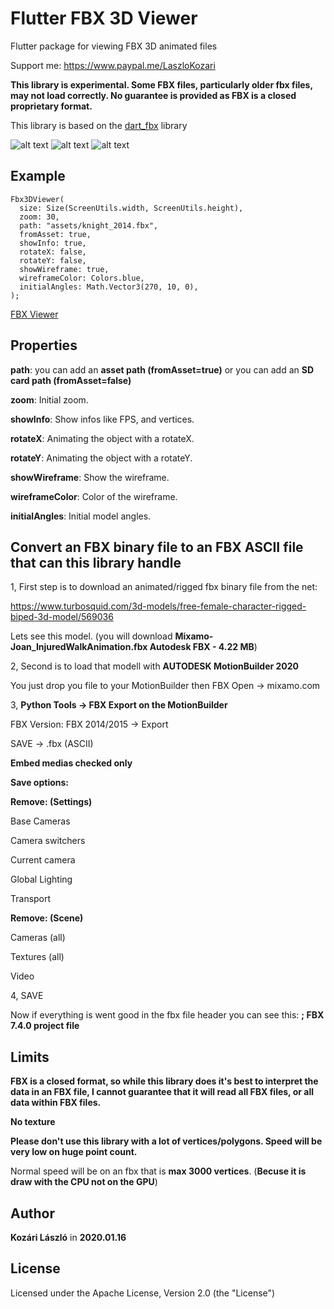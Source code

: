 # Flutter FBX 3D Viewer

Flutter package for viewing FBX 3D animated files

Support me: https://www.paypal.me/LaszloKozari

**This library is experimental. Some FBX files, particularly older fbx files, may not load correctly. No guarantee is provided as FBX is a closed proprietary format.**

This library is based on the [dart_fbx](https://github.com/brendan-duncan/dart_fbx) library

![alt text](https://raw.githubusercontent.com/klaszlo8207/Flutter-FBX-3D-Viewer/master/pix/pic1.png "Pic1") ![alt text](https://raw.githubusercontent.com/klaszlo8207/Flutter-FBX-3D-Viewer/master/pix/pic2.png "Pic2") ![alt text](https://raw.githubusercontent.com/klaszlo8207/Flutter-FBX-3D-Viewer/master/pix/gif.gif "Gif")

## Example

    Fbx3DViewer(
      size: Size(ScreenUtils.width, ScreenUtils.height),
      zoom: 30,
      path: "assets/knight_2014.fbx",
      fromAsset: true,
      showInfo: true,
      rotateX: false,
      rotateY: false,
      showWireframe: true,
      wireframeColor: Colors.blue,
      initialAngles: Math.Vector3(270, 10, 0),
    );
 
  
[FBX Viewer](https://github.com/klaszlo8207/Flutter-FBX-3D-Viewer/blob/master/example/example_app.dart)

## Properties

**path**: you can add an **asset path (fromAsset=true)** or you can add an **SD card path (fromAsset=false)**

**zoom**: Initial zoom.

**showInfo**: Show infos like FPS, and vertices.

**rotateX**: Animating the object with a rotateX.

**rotateY**: Animating the object with a rotateY.

**showWireframe**: Show the wireframe.

**wireframeColor**: Color of the wireframe.

**initialAngles**: Initial model angles.

## Convert an FBX binary file to an FBX ASCII file that can this library handle

1, First step is to download an animated/rigged fbx binary file from the net:

https://www.turbosquid.com/3d-models/free-female-character-rigged-biped-3d-model/569036

Lets see this model. (you will download **Mixamo-Joan_InjuredWalkAnimation.fbx  Autodesk FBX  - 4.22 MB**)

2, Second is to load that modell with **AUTODESK MotionBuilder 2020**

You just drop you file to your MotionBuilder then FBX Open -> mixamo.com

3, 
**Python Tools -> FBX Export on the MotionBuilder**

FBX Version: FBX 2014/2015 -> Export

SAVE -> .fbx (ASCII)

**Embed medias checked only**

**Save options:**

**Remove: (Settings)**

Base Cameras

Camera switchers

Current camera

Global Lighting

Transport

**Remove: (Scene)**

Cameras (all)

Textures (all)

Video

4, SAVE

Now if everything is went good in the fbx file header you can see this: **; FBX 7.4.0 project file**

## Limits

**FBX is a closed format, so while this library does it's best to interpret the data in an FBX file, I cannot guarantee that it will read all FBX files, or all data within FBX files.**

**No texture**

**Please don't use this library with a lot of vertices/polygons. Speed will be very low on huge point count.**

Normal speed will be on an fbx that is **max 3000 vertices**. (**Becuse it is draw with the CPU not on the GPU**)

## Author

**Kozári László** in **2020.01.16**

## License

Licensed under the Apache License, Version 2.0 (the "License")

